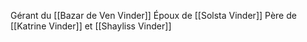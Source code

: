 Gérant du [[Bazar de Ven Vinder]]
Époux de [[Solsta Vinder]]
Père de [[Katrine Vinder]] et [[Shayliss Vinder]]